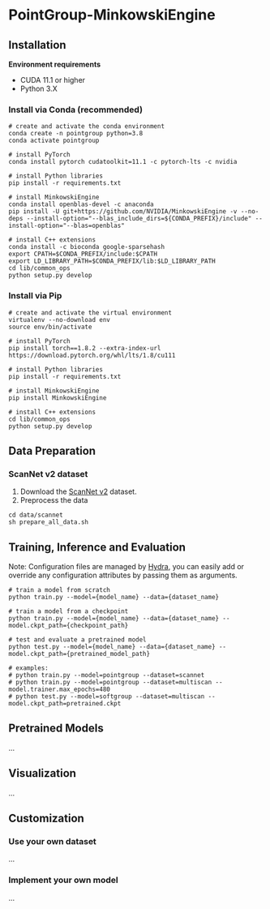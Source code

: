 # PointGroup-MinkowskiEngine

## Installation

**Environment requirements**
- CUDA 11.1 or higher
- Python 3.X

### Install via Conda (recommended)
```shell
# create and activate the conda environment
conda create -n pointgroup python=3.8
conda activate pointgroup

# install PyTorch
conda install pytorch cudatoolkit=11.1 -c pytorch-lts -c nvidia

# install Python libraries
pip install -r requirements.txt

# install MinkowskiEngine
conda install openblas-devel -c anaconda
pip install -U git+https://github.com/NVIDIA/MinkowskiEngine -v --no-deps --install-option="--blas_include_dirs=${CONDA_PREFIX}/include" --install-option="--blas=openblas"

# install C++ extensions
conda install -c bioconda google-sparsehash
export CPATH=$CONDA_PREFIX/include:$CPATH
export LD_LIBRARY_PATH=$CONDA_PREFIX/lib:$LD_LIBRARY_PATH
cd lib/common_ops
python setup.py develop
```

### Install via Pip
```shell
# create and activate the virtual environment
virtualenv --no-download env
source env/bin/activate

# install PyTorch
pip install torch==1.8.2 --extra-index-url https://download.pytorch.org/whl/lts/1.8/cu111

# install Python libraries
pip install -r requirements.txt

# install MinkowskiEngine
pip install MinkowskiEngine

# install C++ extensions
cd lib/common_ops
python setup.py develop
```

## Data Preparation

### ScanNet v2 dataset
1. Download the [ScanNet v2](http://www.scan-net.org/) dataset.
2. Preprocess the data
```shell
cd data/scannet
sh prepare_all_data.sh
```

## Training, Inference and Evaluation
Note: Configuration files are managed by [Hydra](https://hydra.cc/), you can easily add or override any configuration attributes by passing them as arguments.
```shell
# train a model from scratch
python train.py --model={model_name} --data={dataset_name}

# train a model from a checkpoint
python train.py --model={model_name} --data={dataset_name} --model.ckpt_path={checkpoint_path}

# test and evaluate a pretrained model
python test.py --model={model_name} --data={dataset_name} --model.ckpt_path={pretrained_model_path}

# examples:
# python train.py --model=pointgroup --dataset=scannet
# python train.py --model=pointgroup --dataset=multiscan --model.trainer.max_epochs=480
# python test.py --model=softgroup --dataset=multiscan --model.ckpt_path=pretrained.ckpt
```

## Pretrained Models
...

## Visualization
...

## Customization

### Use your own dataset
...

### Implement your own model
...
